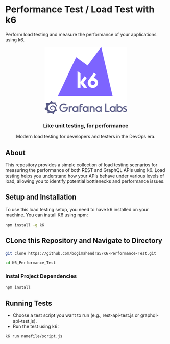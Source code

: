 # Performance Test / Load Test with k6

Perform load testing and measure the performance of your applications using k6.
<p align="center"><a href="https://k6.io/"><img src="assets/k6-logo-with-grafana.svg" alt="k6" width="258" height="210" /></a></p>

<h3 align="center">Like unit testing, for performance</h3>
<p align="center">Modern load testing for developers and testers in the DevOps era.</p>


## About

This repository provides a simple collection of load testing scenarios for measuring the performance of both REST and GraphQL APIs using k6. Load testing helps you understand how your APIs behave under various levels of load, allowing you to identify potential bottlenecks and performance issues.

## Setup and Installation

To use this load testing setup, you need to have k6 installed on your machine. You can install K6 using npm:

```bash
npm install -g k6
```

## CLone this Repository and Navigate to Directory
```bash
git clone https://github.com/bogimahendra5/K6-Performance-Test.git
```
```bash
cd K6_Performance_Test
```

### Instal Project Dependencies
```bash
npm install
```


    
## Running Tests
- Choose a test script you want to run (e.g., rest-api-test.js or graphql-api-test.js).
- Run the test using k6:

```bash
k6 run namefile/script.js
```

